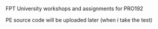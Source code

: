 FPT University workshops and assignments for PRO192

PE source code will be uploaded later (when i take the test) 
